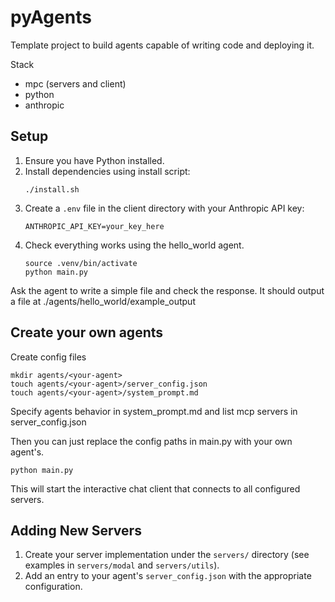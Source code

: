 # pyAgents

Template project to build agents capable of writing code and deploying it.

Stack
- mpc (servers and client)
- python
- anthropic

## Setup

1. Ensure you have Python installed.
2. Install dependencies using install script:
    ```
   ./install.sh
   ```
3. Create a `.env` file in the client directory with your Anthropic API key:
   ```
   ANTHROPIC_API_KEY=your_key_here
   ```
4. Check everything works using the hello_world agent.
   ```
   source .venv/bin/activate
   python main.py
   ```

Ask the agent to write a simple file and check the response.
It should output a file at ./agents/hello_world/example_output

## Create your own agents

Create config files
```
mkdir agents/<your-agent>
touch agents/<your-agent>/server_config.json
touch agents/<your-agent>/system_prompt.md
```

Specify agents behavior in system_prompt.md and list mcp servers in server_config.json

Then you can just replace the config paths in main.py with your own agent's.

```
python main.py
```

This will start the interactive chat client that connects to all configured servers.

## Adding New Servers

1. Create your server implementation under the `servers/` directory (see examples in `servers/modal` and `servers/utils`).
2. Add an entry to your agent's `server_config.json` with the appropriate configuration. 